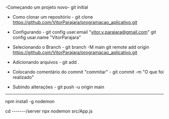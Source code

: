 -Começando um projeto novo-
git initial

- Como clonar um repositório -
git clone https://github.com/VitorParajara/programacao_aplicativo.git

- Configurando -
git config user.email "vitor.v.parajara@gmail.com"
git config usar.name "VitorParajara"

- Selecionando o Branch -
git branch -M main
git remote add origin https://github.com/VitorParajara/programacao_aplicativo.git

- Adicionando arquivos - 
git add .

- Colocando comentário do commit "commitar" -
git commit -m "O que foi realizado"

- Subindo alterações -
git push -u origin main
_______________________
npm install -g nodemon

cd -------/server
npx nodemon src/App.js